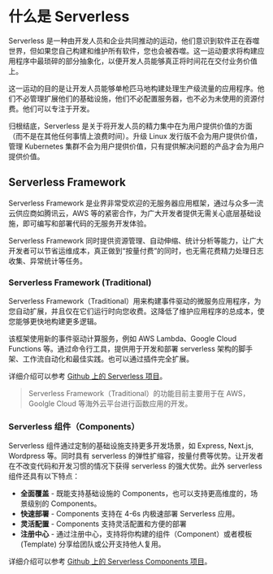 # 什么是 Serverless 

Serverless 是一种由开发人员和企业共同推动的运动，他们意识到软件正在吞噬世界，但如果您自己构建和维护所有软件，您也会被吞噬。这一运动要求将构建应用程序中最琐碎的部分抽象化，以便开发人员能够真正将时间花在交付业务价值上。

这一运动的目的是让开发人员能够单枪匹马地构建处理生产级流量的应用程序。他们不必管理扩展他们的基础设施，他们不必配置服务器，也不必为未使用的资源付费。他们可以专注于开发。

归根结底，Serverless 是关于将开发人员的精力集中在为用户提供价值的方面（而不是在其他任何事情上浪费时间）。升级 Linux 发行版不会为用户提供价值，管理 Kubernetes 集群不会为用户提供价值，只有提供解决问题的产品才会为用户提供价值。

## Serverless Framework

Serverless Framework 是业界非常受欢迎的无服务器应用框架，通过与众多一流云供应商如腾讯云，AWS 等的紧密合作，为广大开发者提供无需关心底层基础设施，即可编写和部署代码的无服务开发体验。

Serverless Framework 同时提供资源管理、自动伸缩、统计分析等能力，让广大开发者可以节省运维成本，真正做到“按量付费”的同时，也无需花费精力处理日志收集、异常统计等任务。

### Serverless Framework (Traditional)

Serverless Framework（Traditional）用来构建事件驱动的微服务应用程序，为您自动扩展，并且仅在它们运行时向您收费。这降低了维护应用程序的总成本，使您能够更快地构建更多逻辑。

该框架使用新的事件驱动计算服务，例如 AWS Lambda、Google Cloud Functions 等。通过命令行工具，提供用于开发和部署 serverless 架构的脚手架、工作流自动化和最佳实践。也可以通过插件完全扩展。

详细介绍可以参考 [Github 上的 Serverless 项目](https://github.com/serverless/serverless)。

> Serverless Framework（Traditional）的功能目前主要用于在 AWS， Goolgle Cloud 等海外云平台进行函数应用的开发。

### Serverless 组件（Components）

Serverless 组件通过定制的基础设施支持更多开发场景，如 Express, Next.js, Wordpress 等。同时具有 serverless 的弹性扩缩容，按量付费等优势。让开发者在不改变代码和开发习惯的情况下获得 serverless 的强大优势。此外 serverless 组件还具有以下特点：

-  **全面覆盖** - 既能支持基础设施的 Components，也可以支持更高维度的，场景级别的 Components。
-  **快速部署** - Components 支持在 4-6s 内极速部署 Serverless 应用。
-  **灵活配置** - Components 支持灵活配置和方便的部署
-  **注册中心** - 通过注册中心，支持将你构建的组件（Component）或者模板 (Template) 分享给团队或公开支持他人复用。

详细介绍可以参考 [Github 上的 Serverless Components 项目](https://github.com/serverless/components)。

